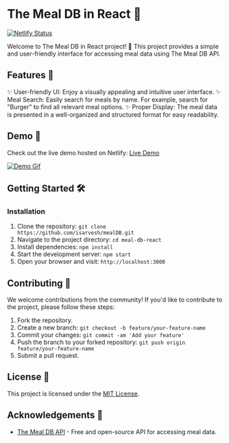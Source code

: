 # The Meal DB in React 🍔

[![Netlify Status](https://api.netlify.com/api/v1/badges/388787aa-738d-4bc5-9639-cf28ee1bf08b/deploy-status)](https://app.netlify.com/sites/mealdbapihere/deploys)

Welcome to The Meal DB in React project! 🎉 This project provides a simple and user-friendly interface for accessing meal data using The Meal DB API.

## Features 🌟

✨ User-friendly UI: Enjoy a visually appealing and intuitive user interface.
✨ Meal Search: Easily search for meals by name. For example, search for "Burger" to find all relevant meal options.
✨ Proper Display: The meal data is presented in a well-organized and structured format for easy readability.

## Demo 🚀

Check out the live demo hosted on Netlify: [Live Demo](https://mealdbapihere.netlify.app/)

[![Demo Gif](demo.gif)](https://mealdbapihere.netlify.app/)

## Getting Started 🛠️


### Installation

1. Clone the repository: `git clone https://github.com/isarvesh/mealDB.git`
2. Navigate to the project directory: `cd meal-db-react`
3. Install dependencies: `npm install`
4. Start the development server: `npm start`
5. Open your browser and visit: `http://localhost:3000`

## Contributing 👥

We welcome contributions from the community! If you'd like to contribute to the project, please follow these steps:

1. Fork the repository.
2. Create a new branch: `git checkout -b feature/your-feature-name`
3. Commit your changes: `git commit -am 'Add your feature'`
4. Push the branch to your forked repository: `git push origin feature/your-feature-name`
5. Submit a pull request.

## License 📝

This project is licensed under the [MIT License](LICENSE).

## Acknowledgements 👏

- [The Meal DB API](https://www.themealdb.com/api.php) - Free and open-source API for accessing meal data.

